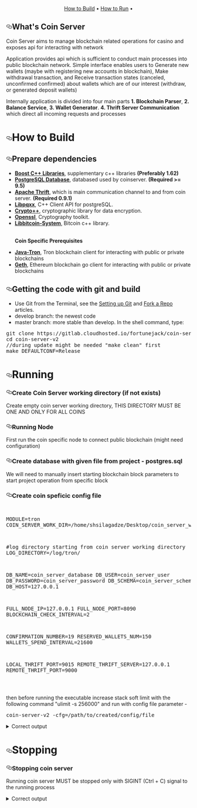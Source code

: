 <p align="center">
  <a href="#how-to-build">How to Build</a> •
  <a href="#running">How to Run</a> •

</p>

<h2><a id="user-content-whats-tron" class="anchor" aria-hidden="true" href="#whats-tron"><svg class="octicon octicon-link" viewBox="0 0 16 16" version="1.1" width="16" height="16" aria-hidden="true"><path fill-rule="evenodd" d="M4 9h1v1H4c-1.5 0-3-1.69-3-3.5S2.55 3 4 3h4c1.45 0 3 1.69 3 3.5 0 1.41-.91 2.72-2 3.25V8.59c.58-.45 1-1.27 1-2.09C10 5.22 8.98 4 8 4H4c-.98 0-2 1.22-2 2.5S3 9 4 9zm9-3h-1v1h1c1 0 2 1.22 2 2.5S13.98 12 13 12H9c-.98 0-2-1.22-2-2.5 0-.83.42-1.64 1-2.09V6.25c-1.09.53-2 1.84-2 3.25C6 11.31 7.55 13 9 13h4c1.45 0 3-1.69 3-3.5S14.5 6 13 6z"></path></svg></a>What's Coin Server</h2>
<p>Coin Server aims to manage blockchain related operations for casino and exposes api for interacting with network</p>
<p>Application provides api which is sufficient to conduct main processes into public blockchain network. Simple interface enables users to Generate new wallets (maybe with registering new accounts in blockchain), Make withdrawal transaction, and Receive transaction states (canceled, unconfirmed confirmed) about wallets which are of our interest (withdraw, or generated deposit wallets) </p>
<p>Internally application is divided into four main parts <strong>1. Blockchain Parser</strong>, <strong>2. Balance Service</strong>, <strong>3. Wallet Generator</strong>. <strong>4. Thrift Server Communication</strong> which direct all incoming requests and processes</p>

<h1><a id="user-content-how-to-build" class="anchor" aria-hidden="true" href="#how-to-build"><svg class="octicon octicon-link" viewBox="0 0 16 16" version="1.1" width="16" height="16" aria-hidden="true"><path fill-rule="evenodd" d="M4 9h1v1H4c-1.5 0-3-1.69-3-3.5S2.55 3 4 3h4c1.45 0 3 1.69 3 3.5 0 1.41-.91 2.72-2 3.25V8.59c.58-.45 1-1.27 1-2.09C10 5.22 8.98 4 8 4H4c-.98 0-2 1.22-2 2.5S3 9 4 9zm9-3h-1v1h1c1 0 2 1.22 2 2.5S13.98 12 13 12H9c-.98 0-2-1.22-2-2.5 0-.83.42-1.64 1-2.09V6.25c-1.09.53-2 1.84-2 3.25C6 11.31 7.55 13 9 13h4c1.45 0 3-1.69 3-3.5S14.5 6 13 6z"></path></svg></a>How to Build</h1>
<h2><a id="user-content-prepare-dependencies" class="anchor" aria-hidden="true" href="#prepare-dependencies"><svg class="octicon octicon-link" viewBox="0 0 16 16" version="1.1" width="16" height="16" aria-hidden="true"><path fill-rule="evenodd" d="M4 9h1v1H4c-1.5 0-3-1.69-3-3.5S2.55 3 4 3h4c1.45 0 3 1.69 3 3.5 0 1.41-.91 2.72-2 3.25V8.59c.58-.45 1-1.27 1-2.09C10 5.22 8.98 4 8 4H4c-.98 0-2 1.22-2 2.5S3 9 4 9zm9-3h-1v1h1c1 0 2 1.22 2 2.5S13.98 12 13 12H9c-.98 0-2-1.22-2-2.5 0-.83.42-1.64 1-2.09V6.25c-1.09.53-2 1.84-2 3.25C6 11.31 7.55 13 9 13h4c1.45 0 3-1.69 3-3.5S14.5 6 13 6z"></path></svg></a>Prepare dependencies</h2>
<ul>
<li><a href="https://www.boost.org/" rel="nofollow"><strong>Boost C++ Libraries</strong></a>, supplementary c++ libraries <strong>(Preferably 1.62)</strong></li>
<li><a href="https://www.postgresql.org/download/" rel="nofollow"><strong>PostgreSQL Database</strong></a>, databased used by coinserver. <strong>(Required >= 9.5)</strong></li>
<li><a href="https://thrift.apache.org/lib/cpp" rel="nofollow"><strong>Apache Thrift</strong></a>, which is main communication channel to and from coin server. <strong>(Required 0.9.1)</strong></li></li>
<li><a href="http://pqxx.org/development/libpqxx/" rel="nofollow"><strong>Libpqxx</strong></a>, C++ Client API for postgreSQL.</li>
<li><a href="https://www.cryptopp.com/" rel="nofollow"><strong>Crypto++</strong></a>, cryptographic library for data encryption.</li>
<li><a href="https://www.openssl.org/source/" rel="nofollow"><strong>Openssl</strong></a>, Cryptography toolkit.</li>
<li><a href="https://github.com/libbitcoin/libbitcoin-system" rel="nofollow"><strong>Libbitcoin-System</strong></a>, Bitcoin c++ library.</li>
<br>
<p><strong>Coin Specific Prerequisites</strong></p>

<li><a href="https://github.com/tronprotocol/java-tron" rel="nofollow"><strong>Java-Tron</strong></a>, Tron blockchain client for interacting with public or private blockchains</li>
<li><a href="https://github.com/ethereum/go-ethereum/wiki/Installing-Geth" rel="nofollow"><strong>Geth</strong></a>, Ethereum blockchain go client for interacting with public or private blockchains</li>



</ul>

<h2><a id="user-content-getting-the-code-with-git" class="anchor" aria-hidden="true" href="#getting-the-code-with-git"><svg class="octicon octicon-link" viewBox="0 0 16 16" version="1.1" width="16" height="16" aria-hidden="true"><path fill-rule="evenodd" d="M4 9h1v1H4c-1.5 0-3-1.69-3-3.5S2.55 3 4 3h4c1.45 0 3 1.69 3 3.5 0 1.41-.91 2.72-2 3.25V8.59c.58-.45 1-1.27 1-2.09C10 5.22 8.98 4 8 4H4c-.98 0-2 1.22-2 2.5S3 9 4 9zm9-3h-1v1h1c1 0 2 1.22 2 2.5S13.98 12 13 12H9c-.98 0-2-1.22-2-2.5 0-.83.42-1.64 1-2.09V6.25c-1.09.53-2 1.84-2 3.25C6 11.31 7.55 13 9 13h4c1.45 0 3-1.69 3-3.5S14.5 6 13 6z"></path></svg></a>Getting the code with git and build</h2>
<ul>
<li>Use Git from the Terminal, see the <a href="https://help.github.com/articles/set-up-git/">Setting up Git</a> and <a href="https://help.github.com/articles/fork-a-repo/">Fork a Repo</a> articles.</li>
<li>develop branch: the newest code</li>
<li>master branch: more stable than develop.
In the shell command, type:</li>
</ul>
<div class="highlight highlight-source-shell"><pre>
git clone https://gitlab.cloudhosted.io/fortunejack/coin-server-v2.git
cd coin-server-v2
//during update might be needed "make clean" first
make DEFAULTCONF=Release
</pre></div>


<h1><a id="user-content-running" class="anchor" aria-hidden="true" href="#running"><svg class="octicon octicon-link" viewBox="0 0 16 16" version="1.1" width="16" height="16" aria-hidden="true"><path fill-rule="evenodd" d="M4 9h1v1H4c-1.5 0-3-1.69-3-3.5S2.55 3 4 3h4c1.45 0 3 1.69 3 3.5 0 1.41-.91 2.72-2 3.25V8.59c.58-.45 1-1.27 1-2.09C10 5.22 8.98 4 8 4H4c-.98 0-2 1.22-2 2.5S3 9 4 9zm9-3h-1v1h1c1 0 2 1.22 2 2.5S13.98 12 13 12H9c-.98 0-2-1.22-2-2.5 0-.83.42-1.64 1-2.09V6.25c-1.09.53-2 1.84-2 3.25C6 11.31 7.55 13 9 13h4c1.45 0 3-1.69 3-3.5S14.5 6 13 6z"></path></svg></a>Running</h1>





<h3><a id="user-content-running-multi-nodes" class="anchor" aria-hidden="true" href="#running-multi-nodes"><svg class="octicon octicon-link" viewBox="0 0 16 16" version="1.1" width="16" height="16" aria-hidden="true"><path fill-rule="evenodd" d="M4 9h1v1H4c-1.5 0-3-1.69-3-3.5S2.55 3 4 3h4c1.45 0 3 1.69 3 3.5 0 1.41-.91 2.72-2 3.25V8.59c.58-.45 1-1.27 1-2.09C10 5.22 8.98 4 8 4H4c-.98 0-2 1.22-2 2.5S3 9 4 9zm9-3h-1v1h1c1 0 2 1.22 2 2.5S13.98 12 13 12H9c-.98 0-2-1.22-2-2.5 0-.83.42-1.64 1-2.09V6.25c-1.09.53-2 1.84-2 3.25C6 11.31 7.55 13 9 13h4c1.45 0 3-1.69 3-3.5S14.5 6 13 6z"></path></svg></a>Create Coin Server working directory (if not exists)</h3>
<p>Create empty coin server working directory, THIS DIRECTORY MUST BE ONE AND ONLY FOR ALL COINS</p>


<h3><a id="user-content-running-multi-nodes" class="anchor" aria-hidden="true" href="#running-multi-nodes"><svg class="octicon octicon-link" viewBox="0 0 16 16" version="1.1" width="16" height="16" aria-hidden="true"><path fill-rule="evenodd" d="M4 9h1v1H4c-1.5 0-3-1.69-3-3.5S2.55 3 4 3h4c1.45 0 3 1.69 3 3.5 0 1.41-.91 2.72-2 3.25V8.59c.58-.45 1-1.27 1-2.09C10 5.22 8.98 4 8 4H4c-.98 0-2 1.22-2 2.5S3 9 4 9zm9-3h-1v1h1c1 0 2 1.22 2 2.5S13.98 12 13 12H9c-.98 0-2-1.22-2-2.5 0-.83.42-1.64 1-2.09V6.25c-1.09.53-2 1.84-2 3.25C6 11.31 7.55 13 9 13h4c1.45 0 3-1.69 3-3.5S14.5 6 13 6z"></path></svg></a>Running Node</h3>
<p>First run the coin specific node to connect public blockchain (might need configuration)</p>

<h3><a id="user-content-running-multi-nodes" class="anchor" aria-hidden="true" href="#running-multi-nodes"><svg class="octicon octicon-link" viewBox="0 0 16 16" version="1.1" width="16" height="16" aria-hidden="true"><path fill-rule="evenodd" d="M4 9h1v1H4c-1.5 0-3-1.69-3-3.5S2.55 3 4 3h4c1.45 0 3 1.69 3 3.5 0 1.41-.91 2.72-2 3.25V8.59c.58-.45 1-1.27 1-2.09C10 5.22 8.98 4 8 4H4c-.98 0-2 1.22-2 2.5S3 9 4 9zm9-3h-1v1h1c1 0 2 1.22 2 2.5S13.98 12 13 12H9c-.98 0-2-1.22-2-2.5 0-.83.42-1.64 1-2.09V6.25c-1.09.53-2 1.84-2 3.25C6 11.31 7.55 13 9 13h4c1.45 0 3-1.69 3-3.5S14.5 6 13 6z"></path></svg></a>Create database with given file from project - postgres.sql </h3>
<p>We will need to manually insert starting blockchain block parameters to start project operation from specific block</p>

<h3><a id="user-content-running-multi-nodes" class="anchor" aria-hidden="true" href="#running-multi-nodes"><svg class="octicon octicon-link" viewBox="0 0 16 16" version="1.1" width="16" height="16" aria-hidden="true"><path fill-rule="evenodd" d="M4 9h1v1H4c-1.5 0-3-1.69-3-3.5S2.55 3 4 3h4c1.45 0 3 1.69 3 3.5 0 1.41-.91 2.72-2 3.25V8.59c.58-.45 1-1.27 1-2.09C10 5.22 8.98 4 8 4H4c-.98 0-2 1.22-2 2.5S3 9 4 9zm9-3h-1v1h1c1 0 2 1.22 2 2.5S13.98 12 13 12H9c-.98 0-2-1.22-2-2.5 0-.83.42-1.64 1-2.09V6.25c-1.09.53-2 1.84-2 3.25C6 11.31 7.55 13 9 13h4c1.45 0 3-1.69 3-3.5S14.5 6 13 6z"></path></svg></a>Create coin speficic config file</h3>



<div class="highlight highlight-source-shell"><pre>

MODULE=tron
COIN_SERVER_WORK_DIR=/home/shsilagadze/Desktop/coin_server_work_dir/

#log directory starting from coin server working directory
LOG_DIRECTORY=/log/tron/

DB_NAME=coin_server_database
DB_USER=coin_server_user
DB_PASSWORD=coin_server_password
DB_SCHEMA=coin_server_schema
DB_HOST=127.0.0.1

FULL_NODE_IP=127.0.0.1
FULL_NODE_PORT=8090
BLOCKCHAIN_CHECK_INTERVAL=2

CONFIRMATION_NUMBER=19
RESERVED_WALLETS_NUM=150
WALLETS_SPEND_INTERVAL=21600

LOCAL_THRIFT_PORT=9015
REMOTE_THRIFT_SERVER=127.0.0.1
REMOTE_THRIFT_PORT=9000

</pre></div>

<p>then before running the executable increase stack soft limit with the following command "ulimit -s 256000" and run with config file parameter - </p>
<div class="highlight highlight-source-shell"><pre>
coin-server-v2 -cfg=/path/to/created/config/file
</pre></div>


<details>
<summary>Correct output</summary>
<div class="highlight highlight-source-shell"><pre>
config file - ./config/tron_config.cfg
RUNNING IN PRODUCTION MODE ...
Module: tron
new thread created with Id : 7f007ae94700, name : Fill Wallets in Database                 Running threads: 1
new thread created with Id : 7f007a693700, name : Parse Blockchain for new transfers       Running threads: 2
new thread created with Id : 7f0079e92700, name : Transfer Deposit balances to casino      Running threads: 3
new thread created with Id : 7f0079691700, name : Notify server for transaction updates    Running threads: 4
new thread created with Id : 7f0078e90700, name : Module Specific Thread                   Running threads: 5
Thrift server starting on post - 9015

</pre></div>
</details>



<h1><a id="user-content-running" class="anchor" aria-hidden="true" href="#running"><svg class="octicon octicon-link" viewBox="0 0 16 16" version="1.1" width="16" height="16" aria-hidden="true"><path fill-rule="evenodd" d="M4 9h1v1H4c-1.5 0-3-1.69-3-3.5S2.55 3 4 3h4c1.45 0 3 1.69 3 3.5 0 1.41-.91 2.72-2 3.25V8.59c.58-.45 1-1.27 1-2.09C10 5.22 8.98 4 8 4H4c-.98 0-2 1.22-2 2.5S3 9 4 9zm9-3h-1v1h1c1 0 2 1.22 2 2.5S13.98 12 13 12H9c-.98 0-2-1.22-2-2.5 0-.83.42-1.64 1-2.09V6.25c-1.09.53-2 1.84-2 3.25C6 11.31 7.55 13 9 13h4c1.45 0 3-1.69 3-3.5S14.5 6 13 6z"></path></svg></a>Stopping</h1>



<h3><a id="user-content-running-multi-nodes" class="anchor" aria-hidden="true" href="#running-multi-nodes"><svg class="octicon octicon-link" viewBox="0 0 16 16" version="1.1" width="16" height="16" aria-hidden="true"><path fill-rule="evenodd" d="M4 9h1v1H4c-1.5 0-3-1.69-3-3.5S2.55 3 4 3h4c1.45 0 3 1.69 3 3.5 0 1.41-.91 2.72-2 3.25V8.59c.58-.45 1-1.27 1-2.09C10 5.22 8.98 4 8 4H4c-.98 0-2 1.22-2 2.5S3 9 4 9zm9-3h-1v1h1c1 0 2 1.22 2 2.5S13.98 12 13 12H9c-.98 0-2-1.22-2-2.5 0-.83.42-1.64 1-2.09V6.25c-1.09.53-2 1.84-2 3.25C6 11.31 7.55 13 9 13h4c1.45 0 3-1.69 3-3.5S14.5 6 13 6z"></path></svg></a>Stopping coin server</h3>
<p>Running coin server MUST be stopped only with SIGINT (Ctrl + C) signal to the running process</p>


<details>
<summary>Correct output</summary>
<div class="highlight highlight-source-shell"><pre>
Thread interrupted. name : Notify thrift client for new transaction updates
Remaining running threads : 4
Thread interrupted. name : Fill Wallets in Database
Remaining running threads : 3
Thread interrupted. name : Parse Blockchain for new transfers
Remaining running threads : 2
Thread interrupted. name : Module Specific Thread
Remaining running threads : 1
Thread interrupted. name : Transfer Deposit balances to casino
Remaining running threads : 0
stopping server...
THE END !
Thrift server stopped successfully
Tron Module Terminated
</pre></div>
